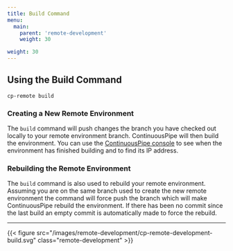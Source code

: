 ```yaml
---
title: Build Command
menu:
  main:
    parent: 'remote-development'
    weight: 30

weight: 30
---
```

## Using the Build Command

```
cp-remote build
```

### Creating a New Remote Environment

The `build` command will push changes the branch you have checked out locally to your remote environment branch. ContinuousPipe will then build the environment. You can use the [ContinuousPipe console](https://ui.continuouspipe.io/) to see when the environment has finished building and to find its IP address.

### Rebuilding the Remote Environment

The `build` command is also used to rebuild your remote environment. Assuming you are on the same branch used to create the new remote environment the command will force push the branch which will make ContinuousPipe rebuild the environment. If there has been no commit since the last build an empty commit is automatically made to force the rebuild.

***

{{< figure src="/images/remote-development/cp-remote-development-build.svg" class="remote-development" >}}
